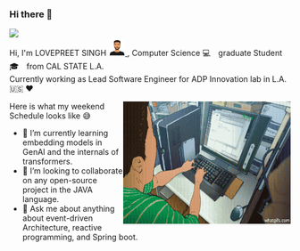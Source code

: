 ### Hi there 👋 
![](https://visitor-badge.glitch.me/badge?page_id=loveshah751.loveshah751)<br/>
Hi, I'm LOVEPREET SINGH <a href= "https://github.com/loveshah751" ><img alt="ProfileImg" src="https://github.com/loveshah751/loveshah751/blob/main/bitbucket.png" width="30" height="30" /> </a>, Computer Science :computer:&emsp;graduate Student :mortar_board:&emsp;from CAL STATE L.A. <br/>
Currently working as Lead Software Engineer for ADP Innovation lab in L.A. :us: :heart:

  <img align="right" alt="GIF" src="https://github.com/loveshah751/loveshah751/blob/main/dev.gif" width="300" height="220" />
  
Here is what my weekend Schedule looks like :sweat_smile:

- 🌱 I’m currently learning embedding models in GenAI and the internals of transformers.
- 👯 I’m looking to collaborate on any open-source project in the JAVA language.
- 💬 Ask me about anything about event-driven Architecture, reactive programming, and Spring boot.

